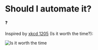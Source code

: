 # Should I automate it?

:question:

Inspired by [xkcd 1205] (Is it worth the time?):

![Is it worth the time](https://imgs.xkcd.com/comics/is_it_worth_the_time.png)

[xkcd 1205]: https://xkcd.com/1205/
